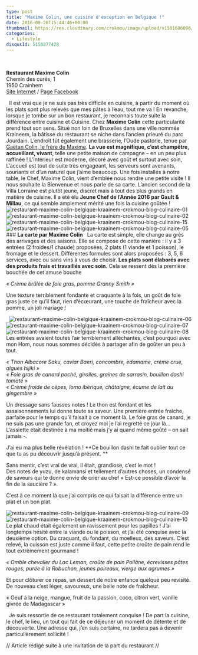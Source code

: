 ```yaml
---
type: post
title: "Maxime Colin, une cuisine d'exception en Belgique !"
date: 2016-09-20T15:44:46+00:00
thumbnail: https://res.cloudinary.com/crokmou/image/upload/v1501606098/restaurant-maxime-colin-belgique-kraainem-crokmou-blog-culinaire-14-160x107_uckwem.jpg
categories: 
  - Lifestyle
disqusId: 5158877428
---
```


         

**Restaurant Maxime Colin**  
Chemin des curés, 1  
1950 Crainhem  
[Site Internet](http://www.maximecolin.be/) / [Page Facebook](https://www.facebook.com/Restaurant-Maxime-Colin-173184403058151)

  Il est vrai que je ne suis pas très difficile en cuisine, à partir du moment où les plats sont plus relevés que mes pâtes à l’eau, tout me va ! En revanche, lorsque je tombe sur un bon restaurant, je reconnais toute suite la différence entre cuisine et Cuisine. Chez **Maxime Colin** cette particularité prend tout son sens. Situé non loin de Bruxelles dans une ville nommée Kraineem, la bâtisse du restaurant se niche dans l’ancien prieuré du parc Jourdain. L’endroit fût également une brasserie, l’Oude pastorie, tenue par [Gaëtan Colin, le frère de Maxime](http://www.crokmou.com/2017/05/le-richmond-bed-breakfast-godinne-belgique). **La vue est magnifique, c’est champêtre, accueillant, vivant**, telle une petite maison de campagne – en un peu plus raffinée ! L’intérieur est moderne, décoré avec goût et surtout avec soin, L’accueil est tout de suite très engageant, les serveurs sont avenants, souriants et d’un naturel que j’aime beaucoup. Une fois installés à notre table, le Chef, Maxime Colin, vient d’emblée nous rendre une petite visite ! Il nous souhaite la Bienvenue et nous parle de sa carte. L’ancien second de la Villa Lorraine est plutôt jeune, discret mais à tout des plus grands en matière de cuisine. Il a été élu **Jeune Chef de l’Année 2016 par Gault & Millau**, ce qui semble amplement mérité une fois la cuisine goûtée !   ![restaurant-maxime-colin-belgique-kraainem-crokmou-blog-culinaire-01](https://res.cloudinary.com/crokmou/image/upload/v1501606094/restaurant-maxime-colin-belgique-kraainem-crokmou-blog-culinaire-01_abvfgm.jpg) ![restaurant-maxime-colin-belgique-kraainem-crokmou-blog-culinaire-02](https://res.cloudinary.com/crokmou/image/upload/v1501606097/restaurant-maxime-colin-belgique-kraainem-crokmou-blog-culinaire-02_ymuuqw.jpg) ![restaurant-maxime-colin-belgique-kraainem-crokmou-blog-culinaire-15](https://res.cloudinary.com/crokmou/image/upload/v1501606100/restaurant-maxime-colin-belgique-kraainem-crokmou-blog-culinaire-15_mqlxcj.jpg)![restaurant-maxime-colin-belgique-kraainem-crokmou-blog-culinaire-05](https://res.cloudinary.com/crokmou/image/upload/v1501606097/restaurant-maxime-colin-belgique-kraainem-crokmou-blog-culinaire-05_c5uguj.jpg)   ### **La carte par Maxime Colin**   La carte est simple, elle change au grès des arrivages et des saisons. Elle se compose de cette manière : il y a 3 entrées (2 froides/1 chaude) proposées, 2 plats (1 viande et 1 poisson), le fromage et le dessert. Différentes formules sont alors proposées : 3, 5, 6 services, avec ou sans vins à vous de choisir. **Les plats sont élaborés avec des produits frais et travaillés avec soin.** Cela se ressent dès la première bouchée de cet amuse bouche

_« Crème brûlée de foie gras, pomme Granny Smith »_

Une texture terriblement fondante et craquante à la fois, un goût de foie gras juste ce qu’il faut, rien d’écœurant, une touche de fraîcheur avec la pomme, un joli mariage !

  ![restaurant-maxime-colin-belgique-kraainem-crokmou-blog-culinaire-06](https://res.cloudinary.com/crokmou/image/upload/v1501606097/restaurant-maxime-colin-belgique-kraainem-crokmou-blog-culinaire-06_khgmyq.jpg) ![restaurant-maxime-colin-belgique-kraainem-crokmou-blog-culinaire-07](https://res.cloudinary.com/crokmou/image/upload/v1501606096/restaurant-maxime-colin-belgique-kraainem-crokmou-blog-culinaire-07_zc8szj.jpg)![restaurant-maxime-colin-belgique-kraainem-crokmou-blog-culinaire-08](https://res.cloudinary.com/crokmou/image/upload/v1501606097/restaurant-maxime-colin-belgique-kraainem-crokmou-blog-culinaire-08_eg8ceg.jpg)   Les entrées avaient toutes l’air terriblement alléchantes, c’est pourquoi avec mon Hom, nous nous sommes décidés à partager afin de goûter un peu à tout.

_« Thon Albacore Saku, caviar Baeri, concombre, edamame, crème crue, algues hijiki »_  
_« Foie gras de canard poché, girolles, graines de sarrasin, bouillon dashi tomaté »_  
_« Crème froide de cèpes, lomo ibérique, châtaigne, écume de lait au gingembre »_

Un dressage sans fausses notes ! Le thon est fondant et les assaisonnements lui donne toute sa saveur. Une première entrée fraîche, parfaite pour le temps qu’il faisait à ce moment là. Le foie gras de canard, je ne suis pas une grande fan, et croyez moi je l’ai regretté ce jour là… L’assiette était destinée à ma moitié mais j’y ai quand même goûté – on sait jamais -.

J’ai eu ma plus belle révélation ! **Ce bouillon dashi te fait oublier tout ce que tu as pu découvrir jusqu’à présent. **

Sans mentir, c’est vrai de vrai, il était, grandiose, c’est le mot !  
Des notes de yuzu, de kalamansi et tellement d’autres choses, un condensé de saveurs qui te donne envie de crier au chef « Est-ce possible d’avoir la fin de la saucière ? ».

C’est à ce moment là que j’ai compris ce qui faisait la différence entre un plat et un bon plat.

![restaurant-maxime-colin-belgique-kraainem-crokmou-blog-culinaire-09](https://res.cloudinary.com/crokmou/image/upload/v1501606098/restaurant-maxime-colin-belgique-kraainem-crokmou-blog-culinaire-09_bdqdxg.jpg)![restaurant-maxime-colin-belgique-kraainem-crokmou-blog-culinaire-10](https://res.cloudinary.com/crokmou/image/upload/v1501606098/restaurant-maxime-colin-belgique-kraainem-crokmou-blog-culinaire-10_kmhe6b.jpg)   Le plat chaud était également un ravissement pour les papilles ! J’ai longtemps hésité entre la viande ou le poisson, et j’ai été conquise avec la deuxième option. Du craquant, du fondant, du moelleux, des saveurs. C’est relevé, la cuisson est juste comme il faut, cette petite croûte de pain rend le tout extrêmement gourmand !

_« Omble chevalier du Lac Leman, croûte de pain Poilâne, écrevisses pâtes rouges, purée à la Robuchon, jeunes poireaux, vierge aux agrumes »_

Et pour clôturer ce repas, un dessert de notre enfance quelque peu revisité. De nouveau c’est léger, savoureux, une belle note de fraîcheur.

« Oeuf à la neige, mangue, fruit de la passion, coco, citron vert, vanille givrée de Madagascar »

  Je suis ressortie de ce restaurant totalement conquise ! De part la cuisine, le chef, le lieu, un tout qui fait de ce déjeuner un moment de détente et de découverte. Une adresse qui, j’en suis certaine, ne tardera pas à devenir particulièrement sollicité !  

// Article rédigé suite à une invitation de la part du restaurant //